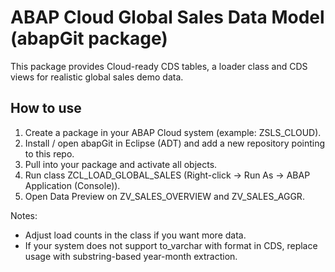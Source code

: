 # ABAP Cloud Global Sales Data Model (abapGit package)

This package provides Cloud-ready CDS tables, a loader class and CDS views for realistic global sales demo data.

## How to use

1. Create a package in your ABAP Cloud system (example: ZSLS_CLOUD).
2. Install / open abapGit in Eclipse (ADT) and add a new repository pointing to this repo.
3. Pull into your package and activate all objects.
4. Run class ZCL_LOAD_GLOBAL_SALES (Right-click -> Run As -> ABAP Application (Console)).
5. Open Data Preview on ZV_SALES_OVERVIEW and ZV_SALES_AGGR.

Notes:
- Adjust load counts in the class if you want more data.
- If your system does not support to_varchar with format in CDS, replace usage with substring-based year-month extraction.
